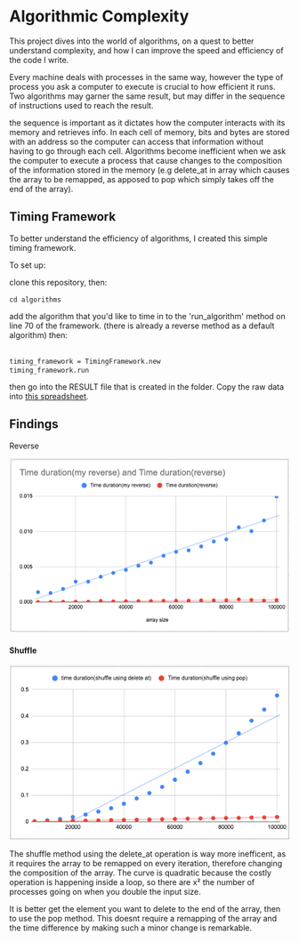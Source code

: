 # Algorithmic Complexity #

This project dives into the world of algorithms, on a quest to better understand complexity, and how I can improve the speed and efficiency of the code I write.

Every machine deals with processes in the same way, however the type of process you ask a computer to execute is crucial to how efficient it runs. Two algorithms may garner the same result, but may differ in the sequence of instructions used to reach the result.

the sequence is important as it dictates how the computer interacts with its memory and retrieves info. In each cell of memory, bits and bytes are stored with an address so the computer can access that information without having to go through each cell. Algorithms become inefficient when we ask the computer to execute a process that cause changes to the composition of the information stored in the memory (e.g delete_at in array which causes the array to be remapped, as apposed to pop which simply takes off the end of the array).

## Timing Framework ##

To better understand the efficiency of algorithms, I created this simple timing framework.

To set up:

clone this repository, then:

```
cd algorithms
```

add the algorithm that you'd like to time in to the 'run_algorithm' method on line 70 of the framework.  (there is already a reverse method as a default algorithm)
then:

```

timing_framework = TimingFramework.new
timing_framework.run

```

then go into the RESULT file that is created in the folder.
Copy the raw data into [this spreadsheet](https://docs.google.com/spreadsheets/d/1tAQsbwW03yUB7ikF3Z7I8RVRVS3PFz5eWlNSX0Q0Wcc/edit?usp=sharing).


## Findings ##

Reverse

![picture](screenshots/reverse.png)



#### Shuffle ####


![picture](screenshots/shuffle.png)

The shuffle method using the delete_at operation is way more inefficent, as it requires the array to be remapped on every iteration, therefore changing the composition of the array. The curve is quadratic because the costly operation is happening inside a loop, so there are x² the number of processes going on when you double the input size.  

It is better get the element you want to delete to the end of the array, then to use the pop method. This doesnt require a remapping of the array and the time difference by making such a minor change is remarkable. 
